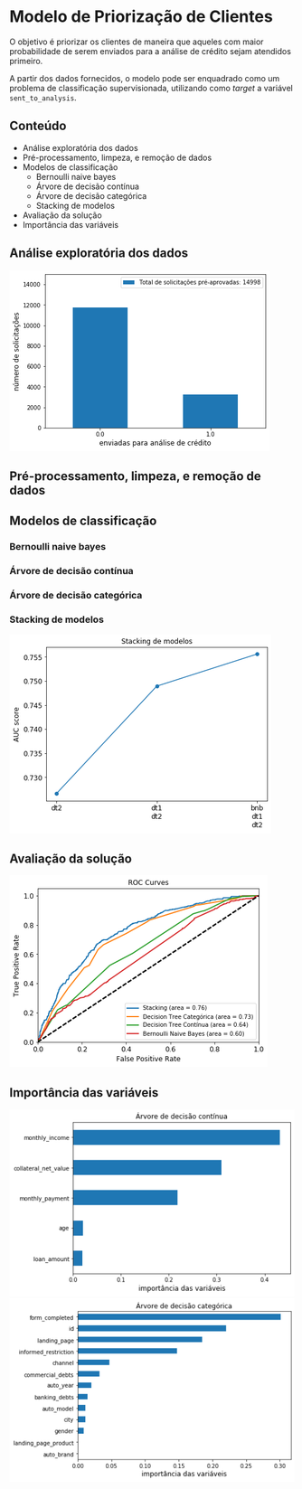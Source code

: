 # Modelo de Priorização de Clientes

O objetivo é priorizar os clientes de maneira que aqueles com maior
probabilidade de serem enviados para a análise de crédito sejam atendidos
primeiro.

A partir dos dados fornecidos, o modelo pode ser enquadrado como um
problema de classificação supervisionada, utilizando como _target_ 
a variável `sent_to_analysis`.

## Conteúdo

- Análise exploratória dos dados
- Pré-processamento, limpeza, e remoção de dados
- Modelos de classificação
  - Bernoulli naive bayes
  - Árvore de decisão contínua
  - Árvore de decisão categórica
  - Stacking de modelos
- Avaliação da solução
- Importância das variáveis

## Análise exploratória dos dados

![](figures/fig1.png)

## Pré-processamento, limpeza, e remoção de dados

## Modelos de classificação

### Bernoulli naive bayes
### Árvore de decisão contínua
### Árvore de decisão categórica
### Stacking de modelos
![](figures/fig2.png)

## Avaliação da solução
![](figures/fig3.png)
## Importância das variáveis
![](figures/fig4.png)
![](figures/fig5.png)
